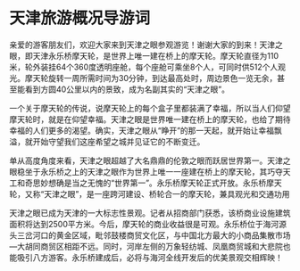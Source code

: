 # 天津旅游概况导游词  
亲爱的游客朋友们，欢迎大家来到天津之眼参观游览！谢谢大家的到来！天津之眼，即天津永乐桥摩天轮，是世界上唯一建在桥上的摩天轮。摩天轮直径为110米，轮外装挂64个360度透明座舱，每个座舱可乘坐8个人，可同时供512个人观光。摩天轮旋转一周所需时间为30分钟，到达最高处时，周边景色一览无余，甚至能看到方圆40公里以内的景致，成为名副其实的“天津之眼”。  

一个关于摩天轮的传说，说摩天轮上的每个盒子里都装满了幸福，所以当人们仰望摩天轮时，就是在仰望幸福。天津之眼是世界唯一建在桥上的摩天轮，也给了期待幸福的人们更多的渴望。确实，天津之眼从“睁开”的那一天起，就开始让幸福飘溢，就开始守望我们这座希望之城并见证它的不断变迁。  

单从高度角度来看，天津之眼超越了大名鼎鼎的伦敦之眼而跃居世界第一。天津之眼稳坐于永乐桥之上的天津之眼作为世界上唯一一座建在桥上的摩天轮，其巧夺天工和奇思妙想确是当之无愧的“世界第一”。永乐桥摩天轮正式开放。永乐桥摩天轮，又称“天津之眼”，是一座跨河建设、桥轮合一的摩天轮，兼具观光和交通功用  

天津之眼已成为天津的一大标志性景观。记者从招商部门获悉，该桥商业设施建筑面积将达到2500平方米。今后，摩天轮的商业收益很是可观。永乐桥位于海河源头三岔河口的黄金区域，毗邻鼓楼商贸文化区，与中国北方最大的小商品集散市场—大胡同商贸区相距不远。同时，河岸左侧的万象轻纺城、凤凰商贸城和大悲院也能吸引八方游客。永乐桥建成后，必将与海河全线开发后的优美景观交相辉映！  
<!-- Last processed: 2025-07-22 03:44:26 -->

